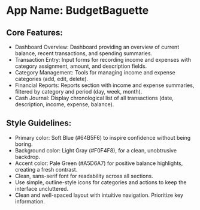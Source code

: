 # **App Name**: BudgetBaguette

## Core Features:

- Dashboard Overview: Dashboard providing an overview of current balance, recent transactions, and spending summaries.
- Transaction Entry: Input forms for recording income and expenses with category assignment, amount, and description fields.
- Category Management: Tools for managing income and expense categories (add, edit, delete).
- Financial Reports: Reports section with income and expense summaries, filtered by category and period (day, week, month).
- Cash Journal: Display chronological list of all transactions (date, description, income, expense, balance).

## Style Guidelines:

- Primary color: Soft Blue (#64B5F6) to inspire confidence without being boring.
- Background color: Light Gray (#F0F4F8), for a clean, unobtrusive backdrop.
- Accent color: Pale Green (#A5D6A7) for positive balance highlights, creating a fresh contrast.
- Clean, sans-serif font for readability across all sections.
- Use simple, outline-style icons for categories and actions to keep the interface uncluttered.
- Clean and well-spaced layout with intuitive navigation. Prioritize key information.